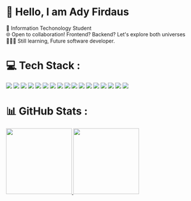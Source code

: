 # 👋 Hello, I am Ady Firdaus 
🚀 Information Techonology Student<br>🌐 Open to collaboration! Frontend? Backend? Let's explore both universes<br> 👨🏻‍💻 Still learning, Future software developer. 



# 💻 Tech Stack :


<p align="left> 
  <img src="https://img.shields.io/badge/css3-231572B6?style=for-the-badge&logo=css3&logoColoksdkr=white"/>
  <img src="https://img.shields.io/badge/html5-E34F26?style=for-the-badge&logo=html5&logoColor=white"/>  
  <img src="https://img.shields.io/badge/css3-%231572B6.svg?style=for-the-badge&logo=css3&logoColor=white"/>
  <img src="https://img.shields.io/badge/javascript-ccaa30?style=for-the-badge&logo=javascript&logoColor=white"/>
  <img src="https://img.shields.io/badge/node.js-6DA55F?style=for-the-badge&logo=node.js&logoColor=white"/>
  <img src="https://img.shields.io/badge/React-007FFF?style=for-the-badge&logo=react&logoColor=white"/>
  <img src="https://img.shields.io/badge/express.js-%23404d59.svg?style=for-the-badge&logo=express&logoColor=%2361DAFB"/>
  <img src="https://img.shields.io/badge/go-00599C?style=for-the-badge&logo=go&logoColor=white"/>
  <img src="https://img.shields.io/badge/php-%23777BB4.svg?style=for-the-badge&logo=php&logoColor=white"/>
  <img src="https://img.shields.io/badge/Laravel-dd1100?style=for-the-badge&logo=laravel&logoColor=white"/>
  <img src="https://img.shields.io/badge/c%23-%23239120.svg?style=for-the-badge&logo=c-sharp&logoColor=white"/>
  <img src="https://img.shields.io/badge/.NET-5C2D91?style=for-the-badge&logo=.net&logoColor=white"/>
  <img src="https://img.shields.io/badge/linux-525051?style=for-the-badge&logo=linux&logoColor=white"/>
  <img src="https://img.shields.io/badge/mysql-00f?style=for-the-badge&logo=mysql&logoColor=white"/>
  <img src="https://img.shields.io/badge/postgres-316192?style=for-the-badge&logo=postgresql&logoColor=white"/>
  <img src="https://img.shields.io/badge/git-F05033?style=for-the-badge&logo=git&logoColor=white"/>
  <img src="https://img.shields.io/badge/Dart-3670A0?style=for-the-badge&logo=dart&logoColor=white"/>
  <img src="https://img.shields.io/badge/Flutter-007FFF?style=for-the-badge&logo=flutter&logoColor=white"/>
</p>

# 📊 GitHub Stats :
<p align="left">
  <a href="https://github.com/adyfp24">
  <img height="180em" src="https://github-readme-streak-stats.herokuapp.com/?user=adyfp24&theme=algolia&hide_border=false"/>
</a>
<a href="https://github.com/adyfp24">
  <img height="180em"  src="https://github-readme-stats-eight-theta.vercel.app/api/top-langs/?username=adyfp24&layout=compact&langs_count=8&theme=algolia"/>
</a>
</p>



 



